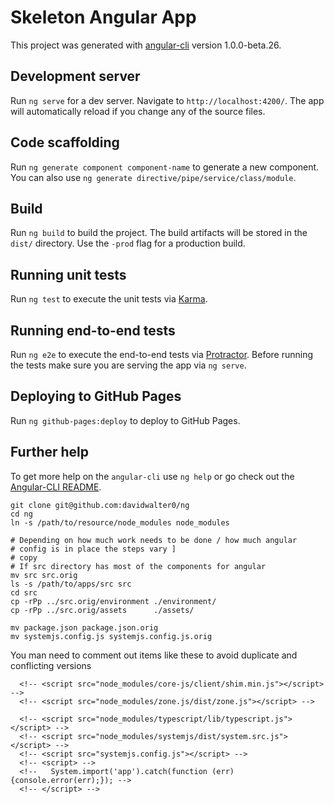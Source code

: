 # Skeleton Angular App

This project was generated with [angular-cli](https://github.com/angular/angular-cli) version 1.0.0-beta.26.

## Development server
Run `ng serve` for a dev server. Navigate to `http://localhost:4200/`. The app will automatically reload if you change any of the source files.

## Code scaffolding

Run `ng generate component component-name` to generate a new component. You can also use `ng generate directive/pipe/service/class/module`.

## Build

Run `ng build` to build the project. The build artifacts will be stored in the `dist/` directory. Use the `-prod` flag for a production build.

## Running unit tests

Run `ng test` to execute the unit tests via [Karma](https://karma-runner.github.io).

## Running end-to-end tests

Run `ng e2e` to execute the end-to-end tests via [Protractor](http://www.protractortest.org/).
Before running the tests make sure you are serving the app via `ng serve`.

## Deploying to GitHub Pages

Run `ng github-pages:deploy` to deploy to GitHub Pages.

## Further help

To get more help on the `angular-cli` use `ng help` or go check out the [Angular-CLI README](https://github.com/angular/angular-cli/blob/master/README.md).



```
git clone git@github.com:davidwalter0/ng
cd ng
ln -s /path/to/resource/node_modules node_modules

# Depending on how much work needs to be done / how much angular
# config is in place the steps vary ]
# copy 
# If src directory has most of the components for angular
mv src src.orig
ls -s /path/to/apps/src src
cd src
cp -rPp ../src.orig/environment ./environment/
cp -rPp ../src.orig/assets      ./assets/

mv package.json package.json.orig
mv systemjs.config.js systemjs.config.js.orig

```

You man need to comment out items like these to avoid duplicate and
conflicting versions

```
  <!-- <script src="node_modules/core-js/client/shim.min.js"></script> -->
  <!-- <script src="node_modules/zone.js/dist/zone.js"></script> -->

  <!-- <script src="node_modules/typescript/lib/typescript.js"></script> -->
  <!-- <script src="node_modules/systemjs/dist/system.src.js"></script> -->
  <!-- <script src="systemjs.config.js"></script> -->
  <!-- <script> -->
  <!--   System.import('app').catch(function (err) {console.error(err);}); -->
  <!-- </script> -->

```
